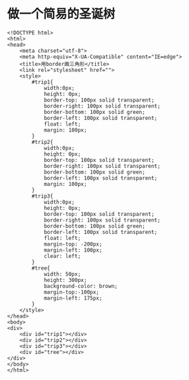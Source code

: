 # 做一个简易的圣诞树 #

    <!DOCTYPE html>
    <html>
    <head>
    	<meta charset="utf-8">
    	<meta http-equiv="X-UA-Compatible" content="IE=edge">
    	<title>用border画三角形</title>
    	<link rel="stylesheet" href="">
    	<style>
    		#trip1{
    			width:0px;
    			height: 0px;
    			border-top: 100px solid transparent;
    			border-right: 100px solid transparent;
    			border-bottom: 100px solid green;
    			border-left: 100px solid transparent;
    			float: left;
    			margin: 100px;
    		}
    		#trip2{
    			width:0px;
    			height: 0px;
    			border-top: 100px solid transparent;
    			border-right: 100px solid transparent;
    			border-bottom: 100px solid green;
    			border-left: 100px solid transparent;
    			margin: 100px;
    		}
    		#trip3{
    			width:0px;
    			height: 0px;
    			border-top: 100px solid transparent;
    			border-right: 100px solid transparent;
    			border-bottom: 100px solid green;
    			border-left: 100px solid transparent;
    			float: left;
    			margin-top: -200px;
    			margin-left: 100px;
    			clear: left;
    		}
    		#tree{
    			width: 50px;
    			height: 300px;
    			background-color: brown;
    			margin-top:-100px;
    			margin-left: 175px;
    		}
    	</style>
    </head>
    <body>
    <div>
    	<div id="trip1"></div>
    	<div id="trip2"></div>
    	<div id="trip3"></div>
    	<div id="tree"></div>
    </div>
    </body>
    </html>